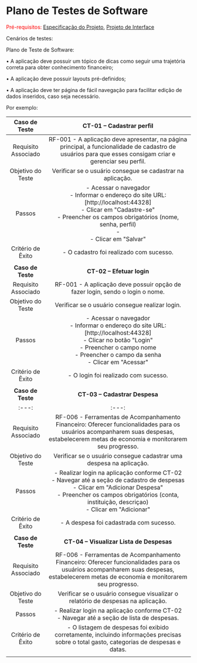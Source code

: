 # Plano de Testes de Software

<span style="color:red">Pré-requisitos: <a href="2-Especificação do Projeto.md"> Especificação do Projeto</a></span>, <a href="3-Projeto de Interface.md"> Projeto de Interface</a>

Cenários de testes: 

Plano de Teste de Software:

• A aplicação deve possuir um tópico de dicas como seguir uma trajetória correta para obter conhecimento financeiro;

• A aplicação deve possuir layouts pré-definidos;

• A aplicação deve ter página de fácil navegação para facilitar edição de dados inseridos, caso seja necessário.

Por exemplo:
 
| **Caso de Teste** 	| **CT-01 – Cadastrar perfil** 	|
|:---:	|:---:	|
|	Requisito Associado 	| RF-001 - A aplicação deve apresentar, na página principal, a funcionalidade de cadastro de usuários para que esses consigam criar e gerenciar seu perfil. |
| Objetivo do Teste 	| Verificar se o usuário consegue se cadastrar na aplicação. |
| Passos 	| - Acessar o navegador <br> - Informar o endereço do site URL: [http://localhost:44328]<br> - Clicar em "Cadastre-se" <br> - Preencher os campos obrigatórios (nome, senha, perfil) <br> - <br> - Clicar em "Salvar" |
|Critério de Êxito | - O cadastro foi realizado com sucesso. |
|  	|  	|
| **Caso de Teste** 	| **CT-02 – Efetuar login**	|
|Requisito Associado | RF-001	- A aplicação deve possuir opção de fazer login, sendo o login o nome. |
| Objetivo do Teste 	| Verificar se o usuário consegue realizar login. |
| Passos 	| - Acessar o navegador <br> - Informar o endereço do site URL: [http://localhost:44328]<br> - Clicar no botão "Login" <br> - Preencher o campo nome <br> - Preencher o campo da senha <br> - Clicar em "Acessar" |
|Critério de Êxito | - O login foi realizado com sucesso. |
|  	|  	|
| **Caso de Teste** 	| **CT-03 – Cadastrar Despesa** 	|
|:---:	|:---:	|
|	Requisito Associado 	| RF-006 - Ferramentas de Acompanhamento Financeiro: Oferecer funcionalidades para os usuários acompanharem suas despesas, estabelecerem metas de economia e monitorarem seu progresso. |
| Objetivo do Teste 	| Verificar se o usuário consegue cadastrar uma despesa na aplicação. |
| Passos 	| - Realizar login na aplicação conforme CT-02 <br> - Navegar até a seção de cadastro de despesas <br> - Clicar em "Adicionar Despesa" <br> - Preencher os campos obrigatórios (conta, instituição, descriçao) <br> - Clicar em "Adicionar" |
|Critério de Êxito | - A despesa foi cadastrada com sucesso. |
|  	|  	|
| **Caso de Teste** 	| **CT-04 – Visualizar Lista de Despesas**	|
|Requisito Associado | RF-006	- Ferramentas de Acompanhamento Financeiro: Oferecer funcionalidades para os usuários acompanharem suas despesas, estabelecerem metas de economia e monitorarem seu progresso. |
| Objetivo do Teste 	| Verificar se o usuário consegue visualizar o relatório de despesas na aplicação. |
| Passos 	| - Realizar login na aplicação conforme CT-02 <br> - Navegar até a seção de lista de despesas. |
|Critério de Êxito | - O listagem de despesas foi exibido corretamente, incluindo informações precisas sobre o total gasto, categorias de despesas e datas. |
|  	|  	|


